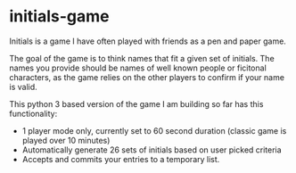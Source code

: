 # initials-game

Initials is a game I have often played with friends as a pen and paper game.

The goal of the game is to think names that fit a given set of initials. 
The names you provide should be names of well known people or ficitonal characters, as the game relies on the other players to confirm if your name is valid. 

This python 3 based version of the game I am building so far has this functionality:
  - 1 player mode only, currently set to 60 second duration (classic game is played over 10 minutes)
  - Automatically generate 26 sets of initials based on user picked criteria
  - Accepts and commits your entries to a temporary list.
